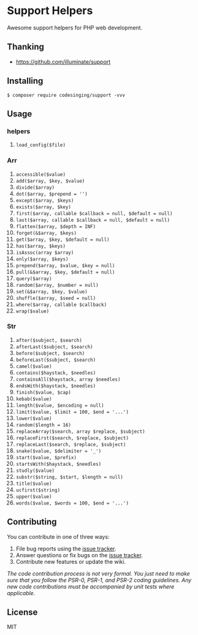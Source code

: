 # Support Helpers

Awesome support helpers for PHP web development.

## Thanking

- https://github.com/illuminate/support

## Installing

```shell
$ composer require codesinging/support -vvv
```

## Usage

### helpers

1. `load_config($file)`

### Arr

1. `accessible($value)`
1. `add($array, $key, $value)`
1. `divide($array)`
1. `dot($array, $prepend = '')`
1. `except($array, $keys)`
1. `exists($array, $key)`
1. `first($array, callable $callback = null, $default = null)`
1. `last($array, callable $callback = null, $default = null)`
1. `flatten($array, $depth = INF)`
1. `forget(&$array, $keys)`
1. `get($array, $key, $default = null)`
1. `has($array, $keys)`
1. `isAssoc(array $array)`
1. `only($array, $keys)`
1. `prepend($array, $value, $key = null)`
1. `pull(&$array, $key, $default = null)`
1. `query($array)`
1. `random($array, $number = null)`
1. `set(&$array, $key, $value)`
1. `shuffle($array, $seed = null)`
1. `where($array, callable $callback)`
1. `wrap($value)`

### Str

1. `after($subject, $search)`
1. `afterLast($subject, $search)`
1. `before($subject, $search)`
1. `beforeLast($subject, $search)`
1. `camel($value)`
1. `contains($haystack, $needles)`
1. `containsAll($haystack, array $needles)`
1. `endsWith($haystack, $needles)`
1. `finish($value, $cap)`
1. `kebab($value)`
1. `length($value, $encoding = null)`
1. `limit($value, $limit = 100, $end = '...')`
1. `lower($value)`
1. `random($length = 16)`
1. `replaceArray($search, array $replace, $subject)`
1. `replaceFirst($search, $replace, $subject)`
1. `replaceLast($search, $replace, $subject)`
1. `snake($value, $delimiter = '_')`
1. `start($value, $prefix)`
1. `startsWith($haystack, $needles)`
1. `studly($value)`
1. `substr($string, $start, $length = null)`
1. `title($value)`
1. `ucfirst($string)`
1. `upper($value)`
1. `words($value, $words = 100, $end = '...')`

## Contributing

You can contribute in one of three ways:

1. File bug reports using the [issue tracker](https://github.com/codesinging/support/issues).
2. Answer questions or fix bugs on the [issue tracker](https://github.com/codesinging/support/issues).
3. Contribute new features or update the wiki.

_The code contribution process is not very formal. You just need to make sure that you follow the PSR-0, PSR-1, and PSR-2 coding guidelines. Any new code contributions must be accompanied by unit tests where applicable._

## License

MIT